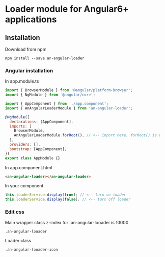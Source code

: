 # Loader module for Angular6+ applications

## Installation

Download from npm

```
npm install --save an-angular-loader
```

### Angular installation

In app.module.ts

```javascript
import { BrowserModule } from '@angular/platform-browser';
import { NgModule } from '@angular/core';

import { AppComponent } from './app.component';
import { AnAngularLoaderModule } from 'an-angular-loader';

@NgModule({
  declarations: [AppComponent],
  imports: [
    BrowserModule,
    AnAngularLoaderModule.forRoot(), // <-- import here, forRoot() is necessary
  ],
  providers: [],
  bootstrap: [AppComponent],
})
export class AppModule {}
```

In app.component.html

```html
<an-angular-loader></an-angular-loader>
```

In your component

```javascript
this.loaderService.display(true); // <-- turn on loader
this.loaderService.display(false); // <-- turn off loader
```

### Edit css

Main wrapper class
z-index for .an-angular-looader is 10000

```less
.an-angular-looader
```

Loader class

```less
.an-angular-looader-icon
```
